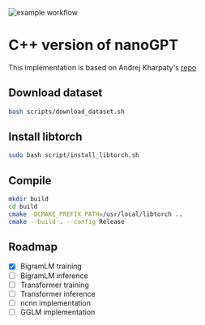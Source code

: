 ![example workflow](https://github.com/kikirizki/nanogpt_cpp/actions/workflows/cmake.yml/badge.svg)
# C++ version of nanoGPT

This implementation is based on Andrej Kharpaty's [repo](https://github.com/karpathy/nanogpt)

## Download dataset
```bash 
bash scripts/download_dataset.sh
```

## Install libtorch
```bash
sudo bash script/install_libtorch.sh
```

## Compile
```bash
mkdir build
cd build
cmake -DCMAKE_PREFIX_PATH=/usr/local/libtorch ..
cmake --build . --config Release
```

## Roadmap
- [x] BigramLM training
- [ ] BigramLM inference
- [ ] Transformer training
- [ ] Transformer inference
- [ ] ncnn implementation
- [ ] GGLM implementation
